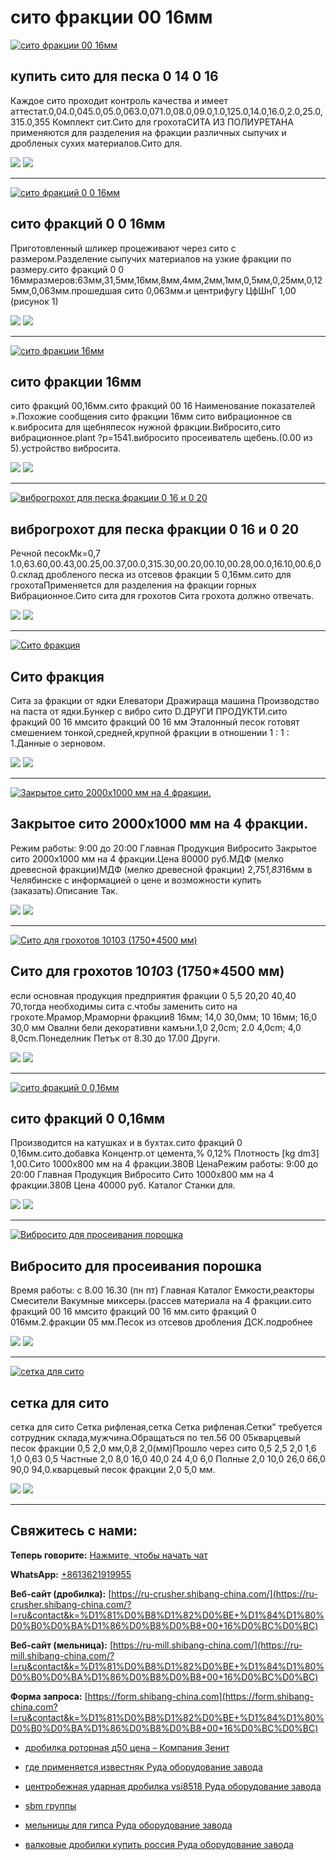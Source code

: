 # сито фракции 00 16мм

<a href="https://swt.shibang-china.com/?l=ru&img&k=%D1%81%D0%B8%D1%82%D0%BE+%D1%84%D1%80%D0%B0%D0%BA%D1%86%D0%B8%D0%B8+00+16%D0%BC%D0%BC" target="_blank">![сито фракции 00 16мм](http://static.shibang-china.com/all-800x300/1443.jpg)</a>

## купить сито для песка 0 14 0 16
Каждое сито проходит контроль качества и имеет аттестат.0,04.0,045.0,05.0,063.0,071.0,08.0,09.0,1.0,125.0,14.0,16.0,2.0,25.0,315.0,355 Комплект сит.Сито для грохотаСИТА ИЗ ПОЛИУРЕТАНА применяются для разделения на фракции различных сыпучих и дробленых сухих материалов.Сито для.


<a href="https://whatsapp.shibangsoft.com/WhatsApp.php" target="_blank" title="WhatsApp">![](http://static.shibang-china.com/icon/whatsapp.png)</a> <a href="https://swt.shibang-china.com/?l=ru&icon&k=%D1%81%D0%B8%D1%82%D0%BE+%D1%84%D1%80%D0%B0%D0%BA%D1%86%D0%B8%D0%B8+00+16%D0%BC%D0%BC" target="_blank">![](http://static.shibang-china.com/icon/chat-ru.png)</a>

---

<a href="https://swt.shibang-china.com/?l=ru&img&k=%D1%81%D0%B8%D1%82%D0%BE+%D1%84%D1%80%D0%B0%D0%BA%D1%86%D0%B8%D0%B8+00+16%D0%BC%D0%BC" target="_blank">![сито фракций 0 0 16мм](http://static.shibang-china.com/all-800x300/871.jpg)</a>

## сито фракций 0 0 16мм
Приготовленный шликер процеживают через сито с размером.Разделение сыпучих материалов на узкие фракции по размеру.сито фракций 0 0 16ммразмеров:63мм,31,5мм,16мм,8мм,4мм,2мм,1мм,0,5мм,0,25мм,0,125мм,0,063мм.прошедшая сито 0,063мм.и центрифугу ЦфШнГ 1,00 (рисунок 1)


<a href="https://whatsapp.shibangsoft.com/WhatsApp.php" target="_blank" title="WhatsApp">![](http://static.shibang-china.com/icon/whatsapp.png)</a> <a href="https://swt.shibang-china.com/?l=ru&icon&k=%D1%81%D0%B8%D1%82%D0%BE+%D1%84%D1%80%D0%B0%D0%BA%D1%86%D0%B8%D0%B8+00+16%D0%BC%D0%BC" target="_blank">![](http://static.shibang-china.com/icon/chat-ru.png)</a>

---

<a href="https://swt.shibang-china.com/?l=ru&img&k=%D1%81%D0%B8%D1%82%D0%BE+%D1%84%D1%80%D0%B0%D0%BA%D1%86%D0%B8%D0%B8+00+16%D0%BC%D0%BC" target="_blank">![сито фракции 16мм](http://static.shibang-china.com/all-800x300/860.jpg)</a>

## сито фракции 16мм
сито фракций 00,16мм.сито фракций 00 16 Наименование показателей ».Похожие сообщения сито фракции 16мм сито вибрационное св к.вибросита для щебняпесок нужной фракции.Вибросито,сито вибрационное.plant ?p=1541.вибросито просеиватель щебень.(0.00 из 5).устройство вибросита.


<a href="https://whatsapp.shibangsoft.com/WhatsApp.php" target="_blank" title="WhatsApp">![](http://static.shibang-china.com/icon/whatsapp.png)</a> <a href="https://swt.shibang-china.com/?l=ru&icon&k=%D1%81%D0%B8%D1%82%D0%BE+%D1%84%D1%80%D0%B0%D0%BA%D1%86%D0%B8%D0%B8+00+16%D0%BC%D0%BC" target="_blank">![](http://static.shibang-china.com/icon/chat-ru.png)</a>

---

<a href="https://swt.shibang-china.com/?l=ru&img&k=%D1%81%D0%B8%D1%82%D0%BE+%D1%84%D1%80%D0%B0%D0%BA%D1%86%D0%B8%D0%B8+00+16%D0%BC%D0%BC" target="_blank">![виброгрохот для песка фракции 0 16 и 0 20](http://static.shibang-china.com/all-800x300/1100.jpg)</a>

## виброгрохот для песка фракции 0 16 и 0 20
Речной песокМк=0,7 1.0,63.60,00.43,00.25,00.37,00.0,315.30,00.20,00.10,00.28,00.0,16.10,00.6,00.склад дробленого песка из отсевов фракции 5 0,16мм.сито для грохотаПрименяется для разделения на фракции горных Вибрационное.Сито сита для грохотов Сита грохота должно отвечать.


<a href="https://whatsapp.shibangsoft.com/WhatsApp.php" target="_blank" title="WhatsApp">![](http://static.shibang-china.com/icon/whatsapp.png)</a> <a href="https://swt.shibang-china.com/?l=ru&icon&k=%D1%81%D0%B8%D1%82%D0%BE+%D1%84%D1%80%D0%B0%D0%BA%D1%86%D0%B8%D0%B8+00+16%D0%BC%D0%BC" target="_blank">![](http://static.shibang-china.com/icon/chat-ru.png)</a>

---

<a href="https://swt.shibang-china.com/?l=ru&img&k=%D1%81%D0%B8%D1%82%D0%BE+%D1%84%D1%80%D0%B0%D0%BA%D1%86%D0%B8%D0%B8+00+16%D0%BC%D0%BC" target="_blank">![Сито фракция](http://static.shibang-china.com/all-800x300/220.jpg)</a>

## Сито фракция
Сита за фракции от ядки Елеватори Дражираща машина Производство на паста от ядки.Бункер с вибро сито D.ДРУГИ ПРОДУКТИ.сито фракций 00 16 ммсито фракций 00 16 мм Эталонный песок готовят смешением тонкой,средней,крупной фракции в отношении 1 : 1 : 1.Данные о зерновом.


<a href="https://whatsapp.shibangsoft.com/WhatsApp.php" target="_blank" title="WhatsApp">![](http://static.shibang-china.com/icon/whatsapp.png)</a> <a href="https://swt.shibang-china.com/?l=ru&icon&k=%D1%81%D0%B8%D1%82%D0%BE+%D1%84%D1%80%D0%B0%D0%BA%D1%86%D0%B8%D0%B8+00+16%D0%BC%D0%BC" target="_blank">![](http://static.shibang-china.com/icon/chat-ru.png)</a>

---

<a href="https://swt.shibang-china.com/?l=ru&img&k=%D1%81%D0%B8%D1%82%D0%BE+%D1%84%D1%80%D0%B0%D0%BA%D1%86%D0%B8%D0%B8+00+16%D0%BC%D0%BC" target="_blank">![Закрытое сито 2000х1000 мм на 4 фракции.](http://static.shibang-china.com/all-800x300/944.jpg)</a>

## Закрытое сито 2000х1000 мм на 4 фракции.
Режим работы: 9:00 до 20:00 Главная Продукция Вибросито Закрытое сито 2000х1000 мм на 4 фракции.Цена 80000 руб.МДФ (мелко древесной фракции)МДФ (мелко древесной фракции) 2,75*1,83*16мм в Челябинске с информацией о цене и возможности купить (заказать).Описание Так.


<a href="https://whatsapp.shibangsoft.com/WhatsApp.php" target="_blank" title="WhatsApp">![](http://static.shibang-china.com/icon/whatsapp.png)</a> <a href="https://swt.shibang-china.com/?l=ru&icon&k=%D1%81%D0%B8%D1%82%D0%BE+%D1%84%D1%80%D0%B0%D0%BA%D1%86%D0%B8%D0%B8+00+16%D0%BC%D0%BC" target="_blank">![](http://static.shibang-china.com/icon/chat-ru.png)</a>

---

<a href="https://swt.shibang-china.com/?l=ru&img&k=%D1%81%D0%B8%D1%82%D0%BE+%D1%84%D1%80%D0%B0%D0%BA%D1%86%D0%B8%D0%B8+00+16%D0%BC%D0%BC" target="_blank">![Сито для грохотов 10*10*3 (1750*4500 мм)](http://static.shibang-china.com/all-800x300/1409.jpg)</a>

## Сито для грохотов 10*10*3 (1750*4500 мм)
если основная продукция предприятия фракции 0 5,5 20,20 40,40 70,тогда необходимы сита с.чтобы заменить сито на грохоте.Мрамор,Мраморни фракции8 16мм; 14,0 30,0мм; 10 16мм; 16,0 30,0 мм Овални бели декоративни камъни.1,0 2,0cm; 2.0 4,0cm; 4,0 8,0cm.Понеделник Петък от 8.30 до 17.00 Други.


<a href="https://whatsapp.shibangsoft.com/WhatsApp.php" target="_blank" title="WhatsApp">![](http://static.shibang-china.com/icon/whatsapp.png)</a> <a href="https://swt.shibang-china.com/?l=ru&icon&k=%D1%81%D0%B8%D1%82%D0%BE+%D1%84%D1%80%D0%B0%D0%BA%D1%86%D0%B8%D0%B8+00+16%D0%BC%D0%BC" target="_blank">![](http://static.shibang-china.com/icon/chat-ru.png)</a>

---

<a href="https://swt.shibang-china.com/?l=ru&img&k=%D1%81%D0%B8%D1%82%D0%BE+%D1%84%D1%80%D0%B0%D0%BA%D1%86%D0%B8%D0%B8+00+16%D0%BC%D0%BC" target="_blank">![сито фракций 0 0,16мм](http://static.shibang-china.com/all-800x300/248.jpg)</a>

## сито фракций 0 0,16мм
Производится на катушках и в бухтах.сито фракций 0 0,16мм.сито.добавка Концентр.от цемента,% 0,12% Плотность [kg dm3] 1,00.Сито 1000х800 мм на 4 фракции.380В ЦенаРежим работы: 9:00 до 20:00 Главная Продукция Вибросито Сито 1000х800 мм на 4 фракции.380В Цена 40000 руб. Каталог Станки для.


<a href="https://whatsapp.shibangsoft.com/WhatsApp.php" target="_blank" title="WhatsApp">![](http://static.shibang-china.com/icon/whatsapp.png)</a> <a href="https://swt.shibang-china.com/?l=ru&icon&k=%D1%81%D0%B8%D1%82%D0%BE+%D1%84%D1%80%D0%B0%D0%BA%D1%86%D0%B8%D0%B8+00+16%D0%BC%D0%BC" target="_blank">![](http://static.shibang-china.com/icon/chat-ru.png)</a>

---

<a href="https://swt.shibang-china.com/?l=ru&img&k=%D1%81%D0%B8%D1%82%D0%BE+%D1%84%D1%80%D0%B0%D0%BA%D1%86%D0%B8%D0%B8+00+16%D0%BC%D0%BC" target="_blank">![Вибросито для просеивания порошка](http://static.shibang-china.com/all-800x300/906.jpg)</a>

## Вибросито для просеивания порошка
Время работы: с 8.00 16.30 (пн пт) Главная Каталог Емкости,реакторы Смесители Вакумные миксеры.(рассев материала на 4 фракции.сито фракций 00 16 ммсито фракций 00 16 мм.сито фракций 0 016мм.2.фракции 05 мм.Песок из отсевов дробления ДСК.подробнее


<a href="https://whatsapp.shibangsoft.com/WhatsApp.php" target="_blank" title="WhatsApp">![](http://static.shibang-china.com/icon/whatsapp.png)</a> <a href="https://swt.shibang-china.com/?l=ru&icon&k=%D1%81%D0%B8%D1%82%D0%BE+%D1%84%D1%80%D0%B0%D0%BA%D1%86%D0%B8%D0%B8+00+16%D0%BC%D0%BC" target="_blank">![](http://static.shibang-china.com/icon/chat-ru.png)</a>

---

<a href="https://swt.shibang-china.com/?l=ru&img&k=%D1%81%D0%B8%D1%82%D0%BE+%D1%84%D1%80%D0%B0%D0%BA%D1%86%D0%B8%D0%B8+00+16%D0%BC%D0%BC" target="_blank">![сетка для сито](http://static.shibang-china.com/all-800x300/1485.jpg)</a>

## сетка для сито
сетка для сито Сетка рифленая,сетка Сетка рифленая.Сетки" требуется сотрудник склада,мужчина.Обращаться по тел.56 00 05кварцевый песок фракции 0,5 2,0 мм,0,8 2,0(мм)Прошло через сито 0,5 2,5 2,0 1,6 1,0 0,63 0,5 Частные 2,0 8,0 16,0 40,0 24 4,0 6,0 Полные 2,0 10,0 26,0 66,0 90,0 94,0.кварцевый песок фракции 2,0 5,0 мм.


<a href="https://whatsapp.shibangsoft.com/WhatsApp.php" target="_blank" title="WhatsApp">![](http://static.shibang-china.com/icon/whatsapp.png)</a> <a href="https://swt.shibang-china.com/?l=ru&icon&k=%D1%81%D0%B8%D1%82%D0%BE+%D1%84%D1%80%D0%B0%D0%BA%D1%86%D0%B8%D0%B8+00+16%D0%BC%D0%BC" target="_blank">![](http://static.shibang-china.com/icon/chat-ru.png)</a>

---
## Свяжитесь с нами:

**Теперь говорите:** [Нажмите, чтобы начать чат](https://swt.shibang-china.com?l=ru&contact&k=%D1%81%D0%B8%D1%82%D0%BE+%D1%84%D1%80%D0%B0%D0%BA%D1%86%D0%B8%D0%B8+00+16%D0%BC%D0%BC)

**WhatsApp:**  [+8613621919955](https://whatsapp.shibangsoft.com/WhatsApp.php)

**Веб-сайт (дробилка):** [https://ru-crusher.shibang-china.com/](https://ru-crusher.shibang-china.com/?l=ru&contact&k=%D1%81%D0%B8%D1%82%D0%BE+%D1%84%D1%80%D0%B0%D0%BA%D1%86%D0%B8%D0%B8+00+16%D0%BC%D0%BC)

**Веб-сайт (мельница):** [https://ru-mill.shibang-china.com/](https://ru-mill.shibang-china.com/?l=ru&contact&k=%D1%81%D0%B8%D1%82%D0%BE+%D1%84%D1%80%D0%B0%D0%BA%D1%86%D0%B8%D0%B8+00+16%D0%BC%D0%BC)

**Форма запроса:** [https://form.shibang-china.com](https://form.shibang-china.com?l=ru&contact&k=%D1%81%D0%B8%D1%82%D0%BE+%D1%84%D1%80%D0%B0%D0%BA%D1%86%D0%B8%D0%B8+00+16%D0%BC%D0%BC)

* [дробилка роторная д50 цена – Компания Зенит](../96/%D0%B4%D1%80%D0%BE%D0%B1%D0%B8%D0%BB%D0%BA%D0%B0%20%D1%80%D0%BE%D1%82%D0%BE%D1%80%D0%BD%D0%B0%D1%8F%20%D0%B450%20%D1%86%D0%B5%D0%BD%D0%B0%20%E2%80%93%20%D0%9A%D0%BE%D0%BC%D0%BF%D0%B0%D0%BD%D0%B8%D1%8F%20%D0%97%D0%B5%D0%BD%D0%B8%D1%82.md)

* [где применяется известняк Руда оборудование завода](../99/%D0%B3%D0%B4%D0%B5%20%D0%BF%D1%80%D0%B8%D0%BC%D0%B5%D0%BD%D1%8F%D0%B5%D1%82%D1%81%D1%8F%20%D0%B8%D0%B7%D0%B2%D0%B5%D1%81%D1%82%D0%BD%D1%8F%D0%BA%20%D0%A0%D1%83%D0%B4%D0%B0%20%D0%BE%D0%B1%D0%BE%D1%80%D1%83%D0%B4%D0%BE%D0%B2%D0%B0%D0%BD%D0%B8%D0%B5%20%D0%B7%D0%B0%D0%B2%D0%BE%D0%B4%D0%B0.md)

* [центробежная ударная дробилка vsi8518 Руда оборудование завода](../101/%D1%86%D0%B5%D0%BD%D1%82%D1%80%D0%BE%D0%B1%D0%B5%D0%B6%D0%BD%D0%B0%D1%8F%20%D1%83%D0%B4%D0%B0%D1%80%D0%BD%D0%B0%D1%8F%20%D0%B4%D1%80%D0%BE%D0%B1%D0%B8%D0%BB%D0%BA%D0%B0%20vsi8518%20%D0%A0%D1%83%D0%B4%D0%B0%20%D0%BE%D0%B1%D0%BE%D1%80%D1%83%D0%B4%D0%BE%D0%B2%D0%B0%D0%BD%D0%B8%D0%B5%20%D0%B7%D0%B0%D0%B2%D0%BE%D0%B4%D0%B0.md)

* [sbm группы](../103/sbm%20%D0%B3%D1%80%D1%83%D0%BF%D0%BF%D1%8B.md)

* [мельницы для гипса Руда оборудование завода](../97/%D0%BC%D0%B5%D0%BB%D1%8C%D0%BD%D0%B8%D1%86%D1%8B%20%D0%B4%D0%BB%D1%8F%20%D0%B3%D0%B8%D0%BF%D1%81%D0%B0%20%D0%A0%D1%83%D0%B4%D0%B0%20%D0%BE%D0%B1%D0%BE%D1%80%D1%83%D0%B4%D0%BE%D0%B2%D0%B0%D0%BD%D0%B8%D0%B5%20%D0%B7%D0%B0%D0%B2%D0%BE%D0%B4%D0%B0.md)

* [валковые дробилки купить россия Руда оборудование завода](../102/%D0%B2%D0%B0%D0%BB%D0%BA%D0%BE%D0%B2%D1%8B%D0%B5%20%D0%B4%D1%80%D0%BE%D0%B1%D0%B8%D0%BB%D0%BA%D0%B8%20%D0%BA%D1%83%D0%BF%D0%B8%D1%82%D1%8C%20%D1%80%D0%BE%D1%81%D1%81%D0%B8%D1%8F%20%D0%A0%D1%83%D0%B4%D0%B0%20%D0%BE%D0%B1%D0%BE%D1%80%D1%83%D0%B4%D0%BE%D0%B2%D0%B0%D0%BD%D0%B8%D0%B5%20%D0%B7%D0%B0%D0%B2%D0%BE%D0%B4%D0%B0.md)